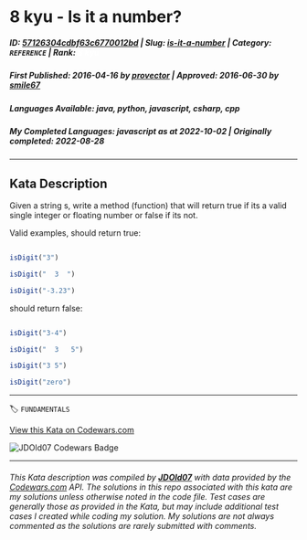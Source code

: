 # 8 kyu - Is it a number?

##### **ID**: [57126304cdbf63c6770012bd](https://www.codewars.com/kata/57126304cdbf63c6770012bd) | **Slug**: [is-it-a-number](https://www.codewars.com/kata/57126304cdbf63c6770012bd) | **Category**: `REFERENCE` | **Rank**: <span style="color:white">8 kyu</span>

##### **First Published**: 2016-04-16 ***by*** [provector](https://www.codewars.com/users/provector) | **Approved**: 2016-06-30 ***by*** [smile67](https://www.codewars.com/users/smile67)

##### **Languages Available**: java, python, javascript, csharp, cpp

##### **My Completed Languages**: javascript ***as at*** 2022-10-02 | **Originally completed**: 2022-08-28

---

## Kata Description


Given a string s, write a method (function) that will return true if its a valid single integer or floating number or false if its not.



Valid examples, should return true:



```javascript

isDigit("3")

isDigit("  3  ")

isDigit("-3.23")

```



should return false:



```javascript

isDigit("3-4")

isDigit("  3   5")

isDigit("3 5")

isDigit("zero")

```

---


🏷 `FUNDAMENTALS`


[View this Kata on Codewars.com](https://www.codewars.com/kata/57126304cdbf63c6770012bd)

![](https://www.codewars.com/users/jdold07/badges/large "JDOld07 Codewars Badge")

---

###### *This Kata description was compiled by [**JDOld07**](https://tpstech.dev) with data provided by the [Codewars.com](https://www.codewars.com) API.  The solutions in this repo associated with this kata are my solutions unless otherwise noted in the code file.  Test cases are generally those as provided in the Kata, but may include additional test cases I created while coding my solution.  My solutions are not always commented as the solutions are rarely submitted with comments.*
